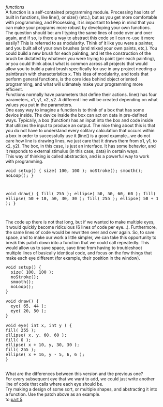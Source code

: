 <i>functions</i>
<br/>A function is a self-contained programming module. Processing has lots of built in functions, like line(), or size() (etc.), but as you get more comfortable with programming, and Processing, it is important to keep in mind that you can make your programs more robust by developing your own functions. The question should be: am I typing the same lines of code over and over again, and if so, is there a way to abstract this code so I can re-use it more easily? This is referred to as modularity. Think of it like you were a painter, and you built all of your own brushes (and mixed your own paints, etc,). You could build a new brush for each painting, and let the construction of the brush be dictated by whatever you were trying to paint (per each painting), or you could think about what is common across all projects that would allow you to build a paint brush specifically for use in any project needing a paintbrush with characteristics x. This idea of modularity, and tools that perform general functions, is the core idea behind object oriented programming, and what will ultimately make your programming more efficient.
<br/>Functions normally have parameters that define their actions. line() has four parameters, x1, y1, x2, y2. A different line will be created depending on what values you put in the parameters.
<br/>One easy way to imagine a function is to think of a box that has some device inside. The device inside the box can act on data in pre-defined ways. Typically, a box (function) has an input into the box and code inside that utilizes the input to produce an output. The nice thing about this is that you do not have to understand every solitary calculation that occurs within a box in order to successfully use it (line() is a good example...we do not care how line is drawing lines, we just
care that it draws them from x1, y1, to x2, y2). The box, in this case, is just an interface. It has some behavior, and it responds to external stimulus (in this case, data) in certain ways.
<br/>This way of thinking is called abstraction, and is a powerful way to work with programming.
<br/><pre>void setup() {
  size( 100, 100 );
  noStroke();
  smooth();
  noLoop();
}

void draw() {
  fill( 255 );
  ellipse( 50, 50, 60, 60 );
  fill( 0 );
  ellipse( 50 + 10, 50, 30, 30 );
  fill( 255 );
  ellipse( 50 + 16, 45, 6, 6 );
}</pre>
<br/>The code up there is not that long, but if we wanted to make multiple eyes, it would quickly become ridiculous (6 lines of code per eye...). Furthermore, the same lines of code would be rewritten over and over again. So, to save space, and to make our work a little simpler, we can take this opportunity to break this patch down into a function that we could call repeatedly. This would allow us to save space, save time from having to troubleshoot multiple lines of basically identical code, and focus on the few things that make each eye different (for example, their position in the window).
<pre>void setup() {
  size( 100, 100 );
  noStroke();
  smooth();
  noLoop();
}

void draw() {
  eye( 65, 44 );
  eye( 20, 50 );
}

void eye( int x, int y ) {
fill( 255 );
ellipse( x, y, 60, 60 );
fill( 0 );
ellipse( x + 10, y, 30, 30 );
fill( 255 );
ellipse( x + 16, y - 5, 6, 6 );
}</pre>
<br/>What are the differences between this version and the previous one?
<br/>For every subsequent eye that we want to add, we could just write another line of code that calls where each eye should be.
<br/>Try making a design of some sort, or multiple shapes, and abstracting it into a function. Use the patch above as an example.
<br/>to <a href="http://www.caseyanderson.com/?page_id=2315">part 5</a>.